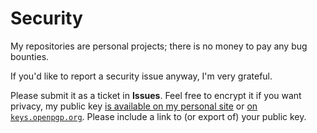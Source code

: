 # Security

My repositories are personal projects; there is no money to pay any bug bounties.

If you'd like to report a security issue anyway, I'm very grateful.

Please submit it as a ticket in **Issues**. Feel free to encrypt it if you want privacy, my public key [is available on my personal site](https://dave.io/public-key) or [on `keys.openpgp.org`](https://keys.openpgp.org/vks/v1/by-fingerprint/D8DC6603D9C3515382A1C63C385FD3CEF5E5C6EC). Please include a link to (or export of) your public key.
